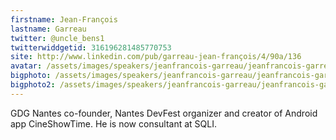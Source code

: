 ```yaml
---
firstname: Jean-François
lastname: Garreau
twitter: @uncle_bens1
twitterwiddgetid: 316196281485770753
site: http://www.linkedin.com/pub/garreau-jean-françois/4/90a/136
avatar: /assets/images/speakers/jeanfrancois-garreau/jeanfrancois-garreau1.png
bigphoto: /assets/images/speakers/jeanfrancois-garreau/jeanfrancois-garreau2.png
bigphoto2: /assets/images/speakers/jeanfrancois-garreau/jeanfrancois-garreau3.png
---
```


GDG Nantes co-founder, Nantes DevFest organizer and creator of Android app CineShowTime. He is now consultant at SQLI.